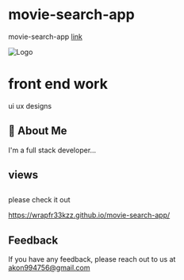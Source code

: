 # movie-search-app
movie-search-app
<a href="https://wrapfr33kzz.github.io/movie-search-app/">link</a>


![Logo](https://avatars.githubusercontent.com/u/92801274?s=400&u=95ad3454ef2108572734fc243d9d58c0da060982&v=4)


# front end work

ui ux designs 


## 🚀 About Me
I'm a full stack developer...


## views 

## 

please check it out

https://wrapfr33kzz.github.io/movie-search-app/
## Feedback

If you have any feedback, please reach out to us at akon994756@gmail.com

